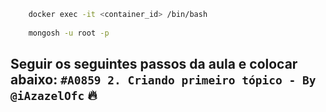 ```bash
    docker exec -it <container_id> /bin/bash
    
    mongosh -u root -p
```

## Seguir os seguintes passos da aula e colocar abaixo: `#A0859 2. Criando primeiro tópico - By @iAzazelOfc` 🔥


